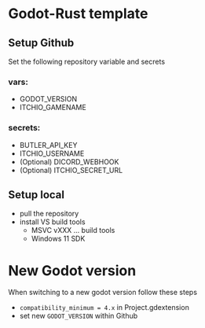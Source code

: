 # Godot-Rust template

## Setup Github
Set the following repository variable and secrets

### vars:
- GODOT_VERSION
- ITCHIO_GAMENAME

### secrets:
- BUTLER_API_KEY
- ITCHIO_USERNAME
- (Optional) DICORD_WEBHOOK
- (Optional) ITCHIO_SECRET_URL

## Setup local
- pull the repository
- install VS build tools
  - MSVC vXXX ... build tools
  - Windows 11 SDK

# New Godot version
When switching to a new godot version follow these steps
- `compatibility_minimum = 4.x` in Project.gdextension
- set new `GODOT_VERSION` within Github